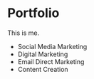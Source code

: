 # Portfolio

This is me.

* Social Media Marketing
* Digital Marketing
* Email Direct Marketing
* Content Creation
